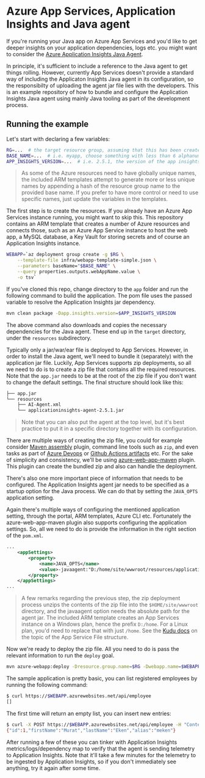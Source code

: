 # Azure App Services, Application Insights and Java agent

If you're running your Java app on Azure App Services and you'd like to get deeper insights on your application dependencies, logs etc. you might want to consider the [Azure Application Insights Java Agent](https://docs.microsoft.com/en-us/azure/azure-monitor/app/java-agent).

In principle, it's sufficient to include a reference to the Java agent to get things rolling. However, currently App Services doesn't provide a standard way of including the Applicaton Insights Java agent in its configuration, so the responsibilty of uploading the agent jar file lies with the developers. This is an example repository of how to bundle and configure the Application Insights Java agent using mainly Java tooling as part of the development process.

## Running the example

Let's start with declaring a few variables:

```bash
RG=...  # the target resource group, assuming that this has been created already
BASE_NAME=...  # i.e. myapp, choose something with less than 6 alphanumeric characters
APP_INSIGHTS_VERSION=...  # i.e. 2.5.1, the version of the app insights dependency
```

> As some of the Azure resources need to have globally unique names, the included ARM templates attempt to generate more or less unique names by appending a hash of the resource group name to the provided base name. If you prefer to have more control or need to use specific names, just update the variables in the templates.

The first step is to create the resources. If you already have an Azure App Services instance running, you might want to skip this. This repository contains an ARM template that creates a number of Azure resources and connects those, such as an Azure App Service instance to host the web app, a MySQL database, a Key Vault for storing secrets and of course an Application Insights instance.

```bash
WEBAPP=`az deployment group create -g $RG \
    --template-file infra/webapp-template-simple.json \
    --parameters baseName="$BASE_NAME" \
    --query properties.outputs.webAppName.value \
    -o tsv`
```

If you've cloned this repo, change directory to the `app` folder and run the following command to build the application. The pom file uses the passed variable to resolve the Application Insights jar dependency.

```bash
mvn clean package -Dapp.insights.version=$APP_INSIGHTS_VERSION
```

The above command also downloads and copies the necessary dependencies for the Java agent. These end up in the `target` directory, under the `resources` subdirectory.

Typically only a jar/war/ear file is deployed to App Services. However, in order to install the Java agent, we'll need to bundle it (separately) with the application jar file. Luckily, App Services supports zip deployments, so all we need to do is to create a zip file that contains all the required resources. Note that the `app.jar` needs to be at the root of the zip file if you don't want to change the default settings. The final structure should look like this:

```bash
├── app.jar
└── resources
    ├── AI-Agent.xml
    └── applicationinsights-agent-2.5.1.jar
```

> Note that you can also put the agent at the top level, but it's best practice to put it in a specific directory together with its configuration.

There are multiple ways of creating the zip file, you could for example consider [Maven assembly](https://maven.apache.org/plugins/maven-assembly-plugin/index.html) plugin, command line tools such as `zip`, and even tasks as part of [Azure Devops](https://docs.microsoft.com/en-us/azure/devops/pipelines/tasks/utility/archive-files?view=azure-devops) or [Github Actions artifacts](https://github.com/actions/upload-artifact) etc. For the sake of simplicity and consistency, we'll be using [azure-web-app-maven](https://github.com/microsoft/azure-maven-plugins/wiki/Azure-Web-App) plugin. This plugin can create the bundled zip and also can handle the deployment.

There's also one more important piece of information that needs to be configured. The Application Insights agent jar needs to be specified as a startup option for the Java process. We can do that by setting the `JAVA_OPTS` application setting.

Again there's multiple ways of configuring the mentioned application setting, through the portal, ARM templates, Azure CLI etc. Fortunately the azure-web-app-maven plugin also supports configuring the application settings. So, all we need to do is provide the information in the right section of the `pom.xml`.

```xml
...
    <appSettings>
        <property>
            <name>JAVA_OPTS</name>
            <value>-javaagent:"D:/home/site/wwwroot/resources/applicationinsights-agent-${app.insights.version}.jar"</value>
        </property>
    </appSettings>
...
```

> A few remarks regarding the previous step, the zip deployment process unzips the contents of the zip file into the `$HOME/site/wwwroot` directory, and the javaagent option needs the absolute path for the agent jar. The included ARM template creates an App Services instance on a Windows plan, hence the prefix `D:/home`. For a Linux plan, you'd need to replace that with just `/home`. See the [Kudu docs](https://github.com/projectkudu/kudu/wiki/File-structure-on-azure) on the topic of the App Service File structure.

Now we're ready to deploy the zip file. All you need to do is pass the relevant information to run the `deploy` goal.

```bash
mvn azure-webapp:deploy -Dresource.group.name=$RG -Dwebapp.name=$WEBAPP -Dapp.insights.version=$APP_INSIGHTS_VERSION
```

The sample application is pretty basic, you can list registered employees by running the following command:

```bash
$ curl https://$WEBAPP.azurewebsites.net/api/employee
[]
```

The first time will return an empty list, you can insert new entries:

```bash
$ curl -X POST https://$WEBAPP.azurewebsites.net/api/employee -H "Content-Type: application/json" -d '{"alias":"meken", "firstName":"Murat", "lastName":"Eken"}'
{"id":1,"firstName":"Murat","lastName":"Eken","alias":"meken"}
```

After running a few of these you can tinker with Application Insights metrics/logs/dependency map to verify that the agent is sending telemetry to Application Insights. Note that it'll take a few minutes for the telemetry to be ingested by Application Insights, so if you don't immediately see anything, try it again after some time.
